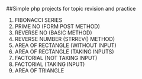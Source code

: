 ##Simple php projects for topic revision and practice 

1) FIBONACCI SERIES
2) PRIME NO (FORM POST METHOD)
3) REVERSE NO (BASIC METHOD)
4) REVERSE NUMBER (STRREV() METHOD)
5) AREA OF RECTANGLE (WITHOUT INPUT)
6) AREA OF RECTANGLE (TAKING INPUTS)
7) FACTORIAL (NOT TAKING INPUT)
8) FACTORIAL (TAKING INPUT)
9) AREA OF TRIANGLE
